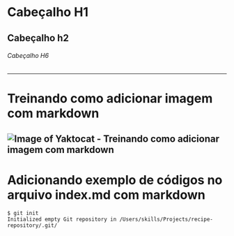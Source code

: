 # Cabeçalho H1
## Cabeçalho h2
###### Cabeçalho H6
----------------------------------------------
# Treinando como adicionar imagem com markdown
![Image of Yaktocat - Treinando como adicionar imagem com markdown](https://octodex.github.com/images/yaktocat.png)
----------------------------------------------
# Adicionando exemplo de códigos no arquivo index.md com markdown 
```
$ git init
Initialized empty Git repository in /Users/skills/Projects/recipe-repository/.git/
```
